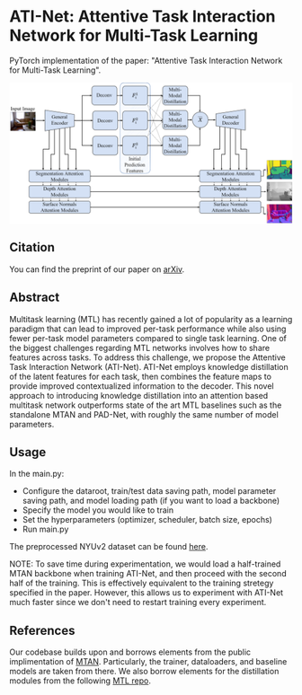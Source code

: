 # ATI-Net: Attentive Task Interaction Network for Multi-Task Learning


PyTorch implementation of the paper: "Attentive Task Interaction Network for Multi-Task Learning".

<center><img src="https://github.com/Armanfard-Lab/ATI-Net/blob/main/network_fig.png" alt="Overview" width="800" align="center"></center>

## Citation

You can find the preprint of our paper on [arXiv](https://arxiv.org/abs/2201.10649).

## Abstract

Multitask learning (MTL) has recently gained a lot of popularity as a learning paradigm that can lead to improved per-task performance while also using fewer per-task model parameters compared to single task learning. One of the biggest challenges regarding MTL networks involves how to share features across tasks. To address this challenge, we propose the Attentive Task Interaction Network (ATI-Net). ATI-Net employs knowledge distillation of the latent features for each task, then combines the feature maps to provide improved contextualized information to the decoder. This novel approach to introducing knowledge distillation into an attention based multitask network outperforms state of the art MTL baselines such as the standalone MTAN and PAD-Net, with roughly the same number of model parameters.

## Usage

In the main.py:
- Configure the dataroot, train/test data saving path, model parameter saving path, and model loading path (if you want to load a backbone)
- Specify the model you would like to train
- Set the hyperparameters (optimizer, scheduler, batch size, epochs)
- Run main.py

The preprocessed NYUv2 dataset can be found [here](https://www.dropbox.com/sh/86nssgwm6hm3vkb/AACrnUQ4GxpdrBbLjb6n-mWNa?dl=0).

NOTE: To save time during experimentation, we would load a half-trained MTAN backbone when training ATI-Net, and then proceed with the second half of the training. This is effectively equivalent to the training stretegy specified in the paper. However, this allows us to experiment with ATI-Net much faster since we don't need to restart training every experiment.

## References

Our codebase builds upon and borrows elements from the public implimentation of [MTAN](https://github.com/lorenmt/mtan). Particularly, the trainer, dataloaders, and baseline models are taken from there. We also borrow elements for the distillation modules from the following [MTL repo](https://github.com/SimonVandenhende/Multi-Task-Learning-PyTorch).
